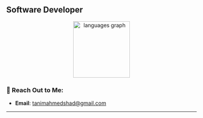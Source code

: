 


## Software Developer 



<div align="center">
  <img src="https://github-readme-stats.vercel.app/api/top-langs?username=OG-Tanim&locale=en&hide_title=false&layout=compact&card_width=320&langs_count=5&theme=dracula&hide_border=false" height="150" alt="languages graph"  />
</div>

<!-- <h3> Skills </h3>

<div align="left">

  <h5>🌐 Languages</h5>
  <img src="https://img.shields.io/badge/javascript-%23323330.svg?style=for-the-badge&logo=javascript&logoColor=%23F7DF1E" />
  <img src="https://img.shields.io/badge/-TypeScript-blue?style=for-the-badge&logo=typescript" />
  <img src="https://img.shields.io/badge/-Python-white?style=for-the-badge&logo=python" />
  <img src="https://img.shields.io/badge/-Bash-black?style=for-the-badge&logo=gnubash" />

  <h5>🧠 Backend</h5>
  <img src="https://img.shields.io/badge/-Node.js-green?style=for-the-badge&logo=node.js" />
  <img src="https://img.shields.io/badge/-Express.js-lightgrey?style=for-the-badge&logo=express" />
  <img src="https://img.shields.io/badge/-Flask-black?style=for-the-badge&logo=flask" />
  <img src="https://img.shields.io/badge/-JWT-white?style=for-the-badge&logo=json-web-tokens" />

  <h5>🎨 Frontend</h5>
  <img src="https://img.shields.io/badge/-React-blue?style=for-the-badge&logo=react" />
  <img src="https://img.shields.io/badge/-Vue.js-green?style=for-the-badge&logo=vue.js" />
  <img src="https://img.shields.io/badge/-Tailwind_CSS-lightblue?style=for-the-badge&logo=tailwind-css" />
  <img src="https://img.shields.io/badge/-Material_UI-darkblue?style=for-the-badge&logo=mui" />
  <img src="https://img.shields.io/badge/-Next.js-black?style=for-the-badge&logo=next.js" />

  <h5>📦 Data Systems</h5>
  <img src="https://img.shields.io/badge/-MongoDB-green?style=for-the-badge&logo=mongodb" />
  <img src="https://img.shields.io/badge/-Mongoose-orange?style=for-the-badge&logo=mongoose" />
  <img src="https://img.shields.io/badge/-PostgreSQL-blue?style=for-the-badge&logo=postgresql" />
  <img src="https://img.shields.io/badge/-MySQL-blue?style=for-the-badge&logo=mysql" />
  <img src="https://img.shields.io/badge/-Firebase-orange?style=for-the-badge&logo=firebase" />

  <h5>🧪 Testing</h5>
  <img src="https://img.shields.io/badge/-Testcontainer-darkblue?style=for-the-badge&logo=testcontainers" />
  <img src="https://img.shields.io/badge/-Testify-orange?style=for-the-badge&logo=testify" />

  <h5>🛠️ Tools</h5>
  <img src="https://img.shields.io/badge/-Git-orange?style=for-the-badge&logo=git" />
  <img src="https://img.shields.io/badge/-Docker-blue?style=for-the-badge&logo=docker" />
  <img src="https://img.shields.io/badge/-Kubernetes-lightblue?style=for-the-badge&logo=kubernetes" />
  <img src="https://img.shields.io/badge/-HashiCorp_Vault-black?style=for-the-badge&logo=vault" />
  <img src="https://img.shields.io/badge/-Axios-darkblue?style=for-the-badge&logo=axios" />
  <img src="https://img.shields.io/badge/-Stripe-purple?style=for-the-badge&logo=stripe" />
  <img src="https://img.shields.io/badge/-CORS-lightgrey?style=for-the-badge&logo=cors" />

  <h5>⚙️ DevOps</h5>
  <img src="https://img.shields.io/badge/-Terraform-5c4ee5?style=for-the-badge&logo=terraform" />
  <img src="https://img.shields.io/badge/-GitHub_Workflow-black?style=for-the-badge&logo=githubactions" />

  <h5>☁️ Clouds</h5>
  <img src="https://img.shields.io/badge/-Azure_Cloud_Service-lightblue?style=for-the-badge&logo=microsoftazure" />
  <img src="https://img.shields.io/badge/-Azure_Kubernetes_Service-blue?style=for-the-badge&logo=azurekubernetesservice" />

</div>



<br clear="both">

<div align="center">
    <img src="https://raw.githubusercontent.com/platane/snk/output/github-contribution-grid-snake-dark.svg" alt="Profile Image" />
  </div>

---
 -->
### 📮 Reach Out to Me: 
- **Email**: [tanimahmedshad@gmail.com](mailto:tanimahmedshad@gmail.com)

---



